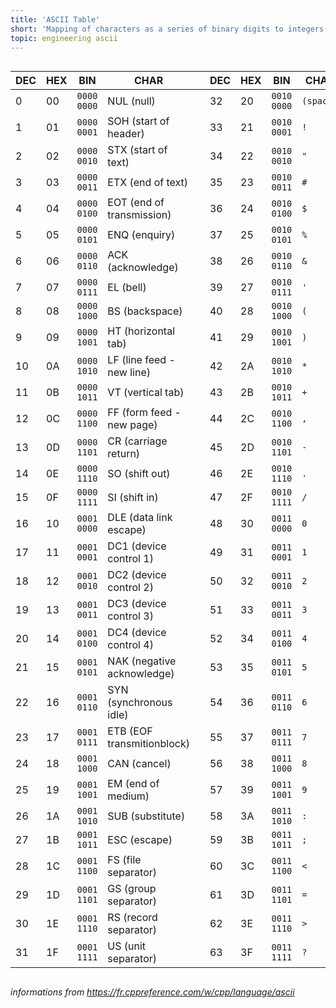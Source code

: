 ```yaml
---
title: 'ASCII Table'
short: 'Mapping of characters as a series of binary digits to integers'
topic: engineering ascii
---
```


<div style="overflow-x: auto">
<table >
<thead>
<tr>
<th>DEC</th>
<th>HEX</th>
<th>BIN</th>
<th>CHAR</th>
<th></th>
<th>DEC</th>
<th>HEX</th>
<th>BIN</th>
<th>CHAR</th>
<th></th>
<th>DEC</th>
<th>HEX</th>
<th>BIN</th>
<th>CHAR</th>
<th></th>
<th>DEC</th>
<th>HEX</th>
<th>BIN</th>
<th>CHAR</th>
</tr>
</thead>
<tbody>
<tr>
<td>0</td>
<td>00</td>
<td><code>0000 0000</code></td>
<td>NUL (null)</td>
<td rowspan="32"></td>
<td>32</td>
<td>20</td>
<td><code>0010 0000</code></td>
<td><code>(space)</code></td>
<td rowspan="32"></td>
<td>64</td>
<td>40</td>
<td><code>0100 0000</code></td>
<td><code>@</code></td>
<td rowspan="32"></td>
<td>96</td>
<td>60</td>
<td><code>0110 0000</code></td>
<td>`</td>
</tr>
<tr>
<td>1</td>
<td>01</td>
<td><code>0000 0001</code></td>
<td>SOH (start of header)</td>
<td>33</td>
<td>21</td>
<td><code>0010 0001</code></td>
<td><code>!</code></td>
<td>65</td>
<td>41</td>
<td><code>0100 0001</code></td>
<td><code>A</code></td>
<td>97</td>
<td>61</td>
<td><code>0110 0001</code></td>
<td><code>a</code></td>
</tr>
<tr>
<td>2</td>
<td>02</td>
<td><code>0000 0010</code></td>
<td>STX (start of text)</td>
<td>34</td>
<td>22</td>
<td><code>0010 0010</code></td>
<td><code>"</code></td>
<td>66</td>
<td>42</td>
<td><code>0100 0010</code></td>
<td><code>B</code></td>
<td>98</td>
<td>62</td>
<td><code>0110 0010</code></td>
<td><code>b</code></td>
</tr>
<tr>
<td>3</td>
<td>03</td>
<td><code>0000 0011</code></td>
<td>ETX (end of text)</td>
<td>35</td>
<td>23</td>
<td><code>0010 0011</code></td>
<td><code>#</code></td>
<td>67</td>
<td>43</td>
<td><code>0100 0011</code></td>
<td><code>C</code></td>
<td>99</td>
<td>63</td>
<td><code>0110 0011</code></td>
<td><code>c</code></td>
</tr>
<tr>
<td>4</td>
<td>04</td>
<td><code>0000 0100</code></td>
<td>EOT (end of transmission)</td>
<td>36</td>
<td>24</td>
<td><code>0010 0100</code></td>
<td><code>$</code></td>
<td>68</td>
<td>44</td>
<td><code>0100 0100</code></td>
<td><code>D</code></td>
<td>100</td>
<td>64</td>
<td><code>0110 0100</code></td>
<td><code>d</code></td>
</tr>
<tr>
<td>5</td>
<td>05</td>
<td><code>0000 0101</code></td>
<td>ENQ (enquiry)</td>
<td>37</td>
<td>25</td>
<td><code>0010 0101</code></td>
<td><code>%</code></td>
<td>69</td>
<td>45</td>
<td><code>0100 0101</code></td>
<td><code>E</code></td>
<td>101</td>
<td>65</td>
<td><code>0110 0101</code></td>
<td><code>e</code></td>
</tr>
<tr>
<td>6</td>
<td>06</td>
<td><code>0000 0110</code></td>
<td>ACK (acknowledge)</td>
<td>38</td>
<td>26</td>
<td><code>0010 0110</code></td>
<td><code>&amp;</code></td>
<td>70</td>
<td>46</td>
<td><code>0100 0110</code></td>
<td><code>F</code></td>
<td>102</td>
<td>66</td>
<td><code>0110 0110</code></td>
<td><code>f</code></td>
</tr>
<tr>
<td>7</td>
<td>07</td>
<td><code>0000 0111</code></td>
<td>EL (bell)</td>
<td>39</td>
<td>27</td>
<td><code>0010 0111</code></td>
<td><code>'</code></td>
<td>71</td>
<td>47</td>
<td><code>0100 0111</code></td>
<td><code>G</code></td>
<td>103</td>
<td>67</td>
<td><code>0110 0111</code></td>
<td><code>g</code></td>
</tr>
<tr>
<td>8</td>
<td>08</td>
<td><code>0000 1000</code></td>
<td>BS (backspace)</td>
<td>40</td>
<td>28</td>
<td><code>0010 1000</code></td>
<td><code>(</code></td>
<td>72</td>
<td>48</td>
<td><code>0100 1000</code></td>
<td><code>H</code></td>
<td>104</td>
<td>68</td>
<td><code>0110 1000</code></td>
<td><code>h</code></td>
</tr>
<tr>
<td>9</td>
<td>09</td>
<td><code>0000 1001</code></td>
<td>HT (horizontal tab)</td>
<td>41</td>
<td>29</td>
<td><code>0010 1001</code></td>
<td><code>)</code></td>
<td>73</td>
<td>49</td>
<td><code>0100 1001</code></td>
<td><code>I</code></td>
<td>105</td>
<td>69</td>
<td><code>0110 1001</code></td>
<td><code>i</code></td>
</tr>
<tr>
<td>10</td>
<td>0A</td>
<td><code>0000 1010</code></td>
<td>LF (line feed - new line)</td>
<td>42</td>
<td>2A</td>
<td><code>0010 1010</code></td>
<td><code>*</code></td>
<td>74</td>
<td>4A</td>
<td><code>0100 1010</code></td>
<td><code>J</code></td>
<td>106</td>
<td>6A</td>
<td><code>0110 1010</code></td>
<td><code>j</code></td>
</tr>
<tr>
<td>11</td>
<td>0B</td>
<td><code>0000 1011</code></td>
<td>VT (vertical tab)</td>
<td>43</td>
<td>2B</td>
<td><code>0010 1011</code></td>
<td><code>+</code></td>
<td>75</td>
<td>4B</td>
<td><code>0100 1011</code></td>
<td><code>K</code></td>
<td>107</td>
<td>6B</td>
<td><code>0110 1011</code></td>
<td><code>k</code></td>
</tr>
<tr>
<td>12</td>
<td>0C</td>
<td><code>0000 1100</code></td>
<td>FF (form feed - new page)</td>
<td>44</td>
<td>2C</td>
<td><code>0010 1100</code></td>
<td><code>,</code></td>
<td>76</td>
<td>4C</td>
<td><code>0100 1100</code></td>
<td><code>L</code></td>
<td>108</td>
<td>6C</td>
<td><code>0110 1100</code></td>
<td><code>l</code></td>
</tr>
<tr>
<td>13</td>
<td>0D</td>
<td><code>0000 1101</code></td>
<td>CR (carriage return)</td>
<td>45</td>
<td>2D</td>
<td><code>0010 1101</code></td>
<td><code>-</code></td>
<td>77</td>
<td>4D</td>
<td><code>0100 1101</code></td>
<td><code>M</code></td>
<td>109</td>
<td>6D</td>
<td><code>0110 1101</code></td>
<td><code>m</code></td>
</tr>
<tr>
<td>14</td>
<td>0E</td>
<td><code>0000 1110</code></td>
<td>SO (shift out)</td>
<td>46</td>
<td>2E</td>
<td><code>0010 1110</code></td>
<td><code>.</code></td>
<td>78</td>
<td>4E</td>
<td><code>0100 1110</code></td>
<td><code>N</code></td>
<td>110</td>
<td>6E</td>
<td><code>0110 1110</code></td>
<td><code>n</code></td>
</tr>
<tr>
<td>15</td>
<td>0F</td>
<td><code>0000 1111</code></td>
<td>SI (shift in)</td>
<td>47</td>
<td>2F</td>
<td><code>0010 1111</code></td>
<td><code>/</code></td>
<td>79</td>
<td>4F</td>
<td><code>0100 1111</code></td>
<td><code>O</code></td>
<td>111</td>
<td>6F</td>
<td><code>0110 1111</code></td>
<td><code>o</code></td>
</tr>
<tr>
<td>16</td>
<td>10</td>
<td><code>0001 0000</code></td>
<td>DLE (data link escape)</td>
<td>48</td>
<td>30</td>
<td><code>0011 0000</code></td>
<td><code>0</code></td>
<td>80</td>
<td>50</td>
<td><code>0101 0000</code></td>
<td><code>P</code></td>
<td>112</td>
<td>70</td>
<td><code>0111 0000</code></td>
<td><code>p</code></td>
</tr>
<tr>
<td>17</td>
<td>11</td>
<td><code>0001 0001</code></td>
<td>DC1 (device control 1)</td>
<td>49</td>
<td>31</td>
<td><code>0011 0001</code></td>
<td><code>1</code></td>
<td>81</td>
<td>51</td>
<td><code>0101 0001</code></td>
<td><code>Q</code></td>
<td>113</td>
<td>71</td>
<td><code>0111 0001</code></td>
<td><code>q</code></td>
</tr>
<tr>
<td>18</td>
<td>12</td>
<td><code>0001 0010</code></td>
<td>DC2 (device control 2)</td>
<td>50</td>
<td>32</td>
<td><code>0011 0010</code></td>
<td><code>2</code></td>
<td>82</td>
<td>52</td>
<td><code>0101 0010</code></td>
<td><code>R</code></td>
<td>114</td>
<td>72</td>
<td><code>0111 0010</code></td>
<td><code>r</code></td>
</tr>
<tr>
<td>19</td>
<td>13</td>
<td><code>0001 0011</code></td>
<td>DC3 (device control 3)</td>
<td>51</td>
<td>33</td>
<td><code>0011 0011</code></td>
<td><code>3</code></td>
<td>83</td>
<td>53</td>
<td><code>0101 0011</code></td>
<td><code>S</code></td>
<td>115</td>
<td>73</td>
<td><code>0111 0011</code></td>
<td><code>s</code></td>
</tr>
<tr>
<td>20</td>
<td>14</td>
<td><code>0001 0100</code></td>
<td>DC4 (device control 4)</td>
<td>52</td>
<td>34</td>
<td><code>0011 0100</code></td>
<td><code>4</code></td>
<td>84</td>
<td>54</td>
<td><code>0101 0100</code></td>
<td><code>T</code></td>
<td>116</td>
<td>74</td>
<td><code>0111 0100</code></td>
<td><code>t</code></td>
</tr>
<tr>
<td>21</td>
<td>15</td>
<td><code>0001 0101</code></td>
<td>NAK (negative acknowledge)</td>
<td>53</td>
<td>35</td>
<td><code>0011 0101</code></td>
<td><code>5</code></td>
<td>85</td>
<td>55</td>
<td><code>0101 0101</code></td>
<td><code>U</code></td>
<td>117</td>
<td>75</td>
<td><code>0111 0101</code></td>
<td><code>u</code></td>
</tr>
<tr>
<td>22</td>
<td>16</td>
<td><code>0001 0110</code></td>
<td>SYN (synchronous idle)</td>
<td>54</td>
<td>36</td>
<td><code>0011 0110</code></td>
<td><code>6</code></td>
<td>86</td>
<td>56</td>
<td><code>0101 0110</code></td>
<td><code>V</code></td>
<td>118</td>
<td>76</td>
<td><code>0111 0110</code></td>
<td><code>v</code></td>
</tr>
<tr>
<td>23</td>
<td>17</td>
<td><code>0001 0111</code></td>
<td>ETB (EOF transmitionblock)</td>
<td>55</td>
<td>37</td>
<td><code>0011 0111</code></td>
<td><code>7</code></td>
<td>87</td>
<td>57</td>
<td><code>0101 0111</code></td>
<td><code>W</code></td>
<td>119</td>
<td>77</td>
<td><code>0111 0111</code></td>
<td><code>w</code></td>
</tr>
<tr>
<td>24</td>
<td>18</td>
<td><code>0001 1000</code></td>
<td>CAN (cancel)</td>
<td>56</td>
<td>38</td>
<td><code>0011 1000</code></td>
<td><code>8</code></td>
<td>88</td>
<td>58</td>
<td><code>0101 1000</code></td>
<td><code>X</code></td>
<td>120</td>
<td>78</td>
<td><code>0111 1000</code></td>
<td><code>x</code></td>
</tr>
<tr>
<td>25</td>
<td>19</td>
<td><code>0001 1001</code></td>
<td>EM (end of medium)</td>
<td>57</td>
<td>39</td>
<td><code>0011 1001</code></td>
<td><code>9</code></td>
<td>89</td>
<td>59</td>
<td><code>0101 1001</code></td>
<td><code>Y</code></td>
<td>121</td>
<td>79</td>
<td><code>0111 1001</code></td>
<td><code>y</code></td>
</tr>
<tr>
<td>26</td>
<td>1A</td>
<td><code>0001 1010</code></td>
<td>SUB (substitute)</td>
<td>58</td>
<td>3A</td>
<td><code>0011 1010</code></td>
<td><code>:</code></td>
<td>90</td>
<td>5A</td>
<td><code>0101 1010</code></td>
<td><code>Z</code></td>
<td>122</td>
<td>7A</td>
<td><code>0111 1010</code></td>
<td><code>z</code></td>
</tr>
<tr>
<td>27</td>
<td>1B</td>
<td><code>0001 1011</code></td>
<td>ESC (escape)</td>
<td>59</td>
<td>3B</td>
<td><code>0011 1011</code></td>
<td><code>;</code></td>
<td>91</td>
<td>5B</td>
<td><code>0101 1011</code></td>
<td><code>[</code></td>
<td>123</td>
<td>7B</td>
<td><code>0111 1011</code></td>
<td><code>&lbracket;</code></td>
</tr>
<tr>
<td>28</td>
<td>1C</td>
<td><code>0001 1100</code></td>
<td>FS (file separator)</td>
<td>60</td>
<td>3C</td>
<td><code>0011 1100</code></td>
<td><code>&lt;</code></td>
<td>92</td>
<td>5C</td>
<td><code>0101 1100</code></td>
<td><code>\</code></td>
<td>124</td>
<td>7C</td>
<td><code>0111 1100</code></td>
<td><code>|</code></td>
</tr>
<tr>
<td>29</td>
<td>1D</td>
<td><code>0001 1101</code></td>
<td>GS (group separator)</td>
<td>61</td>
<td>3D</td>
<td><code>0011 1101</code></td>
<td><code>=</code></td>
<td>93</td>
<td>5D</td>
<td><code>0101 1101</code></td>
<td><code>]</code></td>
<td>125</td>
<td>7D</td>
<td><code>0111 1101</code></td>
<td><code>&rbracket;</code></td>
</tr>
<tr>
<td>30</td>
<td>1E</td>
<td><code>0001 1110</code></td>
<td>RS (record separator)</td>
<td>62</td>
<td>3E</td>
<td><code>0011 1110</code></td>
<td><code>&gt;</code></td>
<td>94</td>
<td>5E</td>
<td><code>0101 1110</code></td>
<td><code>^</code></td>
<td>126</td>
<td>7E</td>
<td><code>0111 1110</code></td>
<td><code>~</code></td>
</tr>
<tr>
<td>31</td>
<td>1F</td>
<td><code>0001 1111</code></td>
<td>US (unit separator)</td>
<td>63</td>
<td>3F</td>
<td><code>0011 1111</code></td>
<td><code>?</code></td>
<td>95</td>
<td>5F</td>
<td><code>0101 1111</code></td>
<td><code>_</code></td>
<td>127</td>
<td>7F</td>
<td><code>0111 1111</code></td>
<td>DEL (delete)</td>
</tr>
</tbody>
</table>
</div>

_informations from https://fr.cppreference.com/w/cpp/language/ascii_
